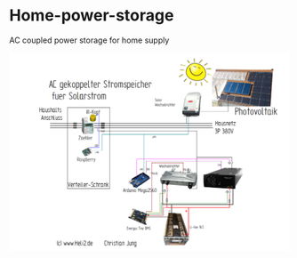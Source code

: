# Home-power-storage
AC coupled power storage for home supply

![Pico PCB top](docs/images/home_storage.png)
